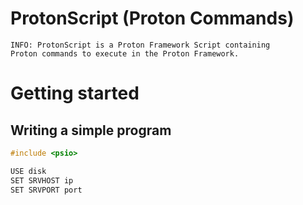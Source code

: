 # ProtonScript (Proton Commands)

    INFO: ProtonScript is a Proton Framework Script containing 
    Proton commands to execute in the Proton Framework.
    
# Getting started

## Writing a simple program

```cpp
#include <psio>
```
```python
USE disk 
SET SRVHOST ip
SET SRVPORT port
```
